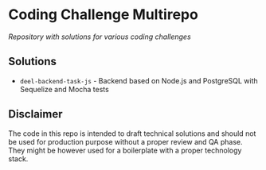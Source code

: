 # Coding Challenge Multirepo

_Repository with solutions for various coding challenges_

## Solutions

- `deel-backend-task-js` - Backend based on Node.js and PostgreSQL with Sequelize and Mocha tests

## Disclaimer

The code in this repo is intended to draft technical solutions and should not be used for production purpose without a proper review and QA phase. They might be however used for a boilerplate with a proper technology stack.


